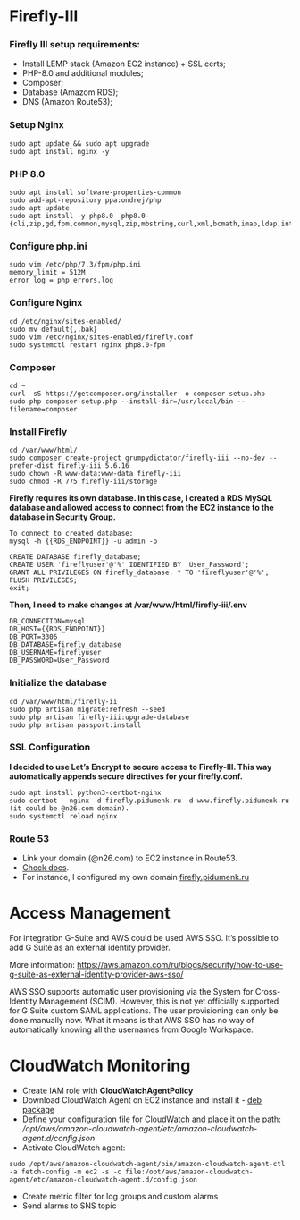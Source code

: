 # Firefly-III

### Firefly III setup requirements:
+ Install LEMP stack (Amazon EC2 instance) + SSL certs;
+ PHP-8.0 and additional modules;
+ Composer;
+ Database (Amazom RDS);
+ DNS (Amazon Route53);

### Setup Nginx
```
sudo apt update && sudo apt upgrade
sudo apt install nginx -y
```
### PHP 8.0 
```
sudo apt install software-properties-common
sudo add-apt-repository ppa:ondrej/php
sudo apt update
sudo apt install -y php8.0  php8.0-{cli,zip,gd,fpm,common,mysql,zip,mbstring,curl,xml,bcmath,imap,ldap,intl}
```
### Configure php.ini
```
sudo vim /etc/php/7.3/fpm/php.ini
memory_limit = 512M
error_log = php_errors.log
```
### Configure Nginx
```
cd /etc/nginx/sites-enabled/
sudo mv default{,.bak}
sudo vim /etc/nginx/sites-enabled/firefly.conf
sudo systemctl restart nginx php8.0-fpm
```
### Composer
```
cd ~
curl -sS https://getcomposer.org/installer -o composer-setup.php
sudo php composer-setup.php --install-dir=/usr/local/bin --filename=composer
```
### Install Firefly 
```
cd /var/www/html/
sudo composer create-project grumpydictator/firefly-iii --no-dev --prefer-dist firefly-iii 5.6.16
sudo chown -R www-data:www-data firefly-iii
sudo chmod -R 775 firefly-iii/storage
```

**Firefly requires its own database. In this case, I created a RDS MySQL database and allowed access to connect from the EC2 instance to the database in Security Group.**
```
To connect to created database: 
mysql -h {{RDS_ENDPOINT}} -u admin -p

CREATE DATABASE firefly_database;
CREATE USER 'fireflyuser'@'%' IDENTIFIED BY 'User_Password';
GRANT ALL PRIVILEGES ON firefly_database. * TO 'fireflyuser'@'%';
FLUSH PRIVILEGES;
exit;
```
 
**Then, I need to make changes at /var/www/html/firefly-iii/.env**
```
DB_CONNECTION=mysql
DB_HOST={{RDS_ENDPOINT}}
DB_PORT=3306
DB_DATABASE=firefly_database
DB_USERNAME=fireflyuser
DB_PASSWORD=User_Password
```
### Initialize the database
```
cd /var/www/html/firefly-ii
sudo php artisan migrate:refresh --seed
sudo php artisan firefly-iii:upgrade-database
sudo php artisan passport:install
```
### SSL Configuration 

**I decided to use Let’s Encrypt to secure access to Firefly-III. This way automatically appends secure directives for your firefly.conf.**
```
sudo apt install python3-certbot-nginx
sudo certbot --nginx -d firefly.pidumenk.ru -d www.firefly.pidumenk.ru (it could be @n26.com domain).
sudo systemctl reload nginx
```
### Route 53 

+ Link your domain (@n26.com) to EC2 instance in Route53.
+ [Check docs](https://docs.aws.amazon.com/Route53/latest/DeveloperGuide/routing-to-ec2-instance.html).
+ For instance, I configured my own domain [firefly.pidumenk.ru](https://firefly.pidumenk.ru)


# Access Management
For integration G-Suite and AWS could be used AWS SSO. It’s possible to add G Suite as an external identity provider.

More information: https://aws.amazon.com/ru/blogs/security/how-to-use-g-suite-as-external-identity-provider-aws-sso/

AWS SSO supports automatic user provisioning via the System for Cross-Identity Management (SCIM). However, this is not yet officially supported for G Suite custom SAML applications. The  user provisioning can only be done manually now. What it means is that AWS SSO has no way of automatically knowing all the usernames from Google Workspace. 

# CloudWatch Monitoring 

+ Create IAM role with **CloudWatchAgentPolicy**
+ Download CloudWatch Agent on EC2 instance and install it - [deb package](https://s3.amazonaws.com/amazoncloudwatch-agent/ubuntu/amd64/latest/amazon-cloudwatch-agent.deb)
+ Define your configuration file for CloudWatch and place it on the path: */opt/aws/amazon-cloudwatch-agent/etc/amazon-cloudwatch-agent.d/config.json*
+ Activate CloudWatch agent: 
```
sudo /opt/aws/amazon-cloudwatch-agent/bin/amazon-cloudwatch-agent-ctl -a fetch-config -m ec2 -s -c file:/opt/aws/amazon-cloudwatch-agent/etc/amazon-cloudwatch-agent.d/config.json
```
+ Create metric filter for log groups and custom alarms
+ Send alarms to SNS topic
